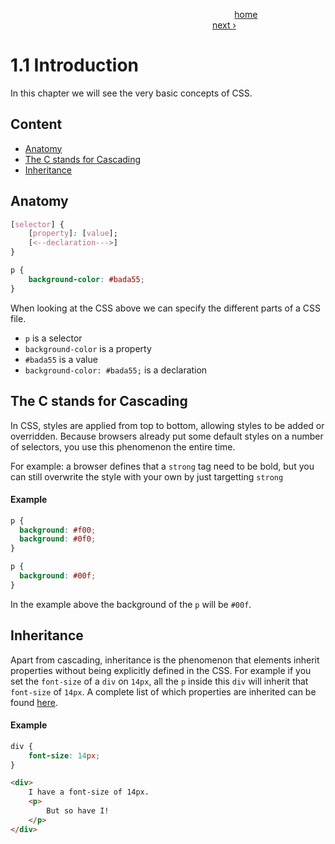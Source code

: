 &nbsp;&nbsp;&nbsp;&nbsp;&nbsp;&nbsp;&nbsp;&nbsp;&nbsp;&nbsp;&nbsp;&nbsp;&nbsp;&nbsp;&nbsp;&nbsp;&nbsp;&nbsp;&nbsp;&nbsp;&nbsp;&nbsp;&nbsp;&nbsp;&nbsp;&nbsp;&nbsp;&nbsp;&nbsp;&nbsp;&nbsp;&nbsp;&nbsp;&nbsp;&nbsp;&nbsp;&nbsp;&nbsp;&nbsp;&nbsp;&nbsp;&nbsp;&nbsp;&nbsp;&nbsp;&nbsp;&nbsp;&nbsp;&nbsp;&nbsp;&nbsp;&nbsp;&nbsp;&nbsp;&nbsp;&nbsp;&nbsp;&nbsp;&nbsp;&nbsp;&nbsp;&nbsp;&nbsp;&nbsp;&nbsp;&nbsp;&nbsp;&nbsp;&nbsp;&nbsp;&nbsp;&nbsp;&nbsp;&nbsp;&nbsp;&nbsp;&nbsp;&nbsp;&nbsp;&nbsp;&nbsp;&nbsp;&nbsp;&nbsp;&nbsp;&nbsp;&nbsp;&nbsp;&nbsp;&nbsp;
[home](../../README.md)
&nbsp;&nbsp;&nbsp;&nbsp;&nbsp;&nbsp;&nbsp;&nbsp;&nbsp;&nbsp;&nbsp;&nbsp;&nbsp;&nbsp;&nbsp;&nbsp;&nbsp;&nbsp;&nbsp;&nbsp;&nbsp;&nbsp;&nbsp;&nbsp;&nbsp;&nbsp;&nbsp;&nbsp;&nbsp;&nbsp;&nbsp;&nbsp;&nbsp;&nbsp;&nbsp;&nbsp;&nbsp;&nbsp;&nbsp;&nbsp;&nbsp;&nbsp;&nbsp;&nbsp;&nbsp;&nbsp;&nbsp;&nbsp;&nbsp;&nbsp;&nbsp;&nbsp;&nbsp;&nbsp;&nbsp;&nbsp;&nbsp;&nbsp;&nbsp;&nbsp;&nbsp;&nbsp;&nbsp;&nbsp;&nbsp;&nbsp;&nbsp;&nbsp;&nbsp;&nbsp;&nbsp;&nbsp;&nbsp;&nbsp;&nbsp;&nbsp;&nbsp;&nbsp;&nbsp;&nbsp;&nbsp;
[next ›](./1.2-Colors.md)

# 1.1 Introduction

In this chapter we will see the very basic concepts of CSS.

## Content

- [Anatomy](#anatomy)
- [The C stands for Cascading](#the-c-stands-for-cascading)
- [Inheritance](#inheritance)

## Anatomy
```css
[selector] {
    [property]: [value];
    [<--declaration--->]
}
```

```css
p {
    background-color: #bada55;
}
```

When looking at the CSS above we can specify the different parts of a CSS file.

- `p` is a selector
- `background-color` is a property
- `#bada55` is a value
- `background-color: #bada55;` is a declaration

## The C stands for Cascading
In CSS, styles are applied from top to bottom, allowing styles to be added or overridden.
Because browsers already put some default styles on a number of selectors, you use this phenomenon the entire time.

For example: a browser defines that a `strong` tag need to be bold, but you can still overwrite the style with your own by just targetting `strong`

#### Example
```css
p {
  background: #f00;
  background: #0f0;
}

p {
  background: #00f;
}
```

In the example above the background of the `p` will be `#00f`.

## Inheritance
Apart from cascading, inheritance is the phenomenon that elements inherit properties without being explicitly defined in the CSS.
For example if you set the `font-size` of a `div` on `14px`, all the `p` inside this `div` will inherit that `font-size` of `14px`.
A complete list of which properties are inherited can be found [here](http://www.w3.org/TR/CSS21/propidx.html).

#### Example
```css
div {
    font-size: 14px;
}
```

```html
<div>
    I have a font-size of 14px.
    <p>
        But so have I!
    </p>
</div>
```
